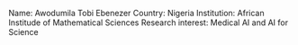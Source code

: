 Name: Awodumila Tobi Ebenezer
Country: Nigeria
Institution: African Institude of Mathematical Sciences
Research interest: Medical AI and AI for Science